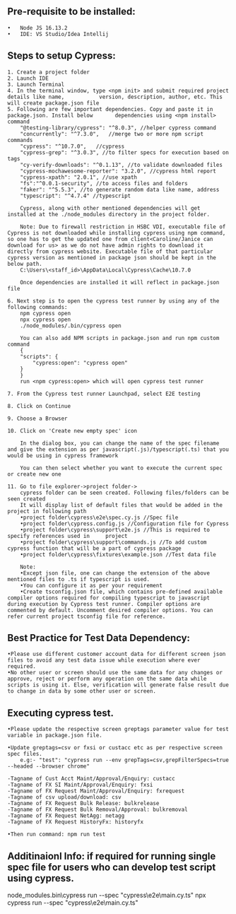 ## Pre-requisite to be installed:
	•	Node JS 16.13.2
	•	IDE: VS Studio/Idea Intellij


## Steps to setup Cypress:
	1. Create a project folder
	2. Launch IDE
	3. Launch Terminal
	4. In the terminal window, type <npm init> and submit required project details like name, 			version, description, author, etc. This will create package.json file
	5. Following are few important dependencies. Copy and paste it in package.json. Install below 		dependencies using <npm install> command
		"@testing-library/cypress": "^8.0.3", //helper cypress command	
		"concurrently": "^7.3.0",	//merge two or more npm script commands
		"cypress": "^10.7.0",	//cypress
		"cypress-grep": "^3.0.3", //to filter specs for execution based on tags
		"cy-verify-downloads": "^0.1.13", //to validate downloaded files
		"cypress-mochawesome-reporter": "3.2.0", //cypress html report
		"cypress-xpath": "2.0.1", //use xpath
		"fs":"^0.0.1-security", //to access files and folders
		"faker": "^5.5.3", //to generate random data like name, address
		"typescript": "^4.7.4" //typescript 

		Cypress, along with other mentioned dependencies will get installed at the ./node_modules directory in the project folder.

		Note: Due to firewall restriction in HSBC VDI, executable file of Cypress is not downloaded while installing cypress using npm command, so one has to get the updated one from client<Caroline/Janice can download for us> as we do not have admin rights to download it directly from cypress website. Executable file of that particular cypress version as mentioned in package json should be kept in the below path.
		C:\Users\<staff_id>\AppData\Local\Cypress\Cache\10.7.0

		Once dependencies are installed it will reflect in package.json file

	6. Next step is to open the cypress test runner by using any of the following commands:
		npm cypress open
		npx cypress open
		./node_modules/.bin/cypress open

		You can also add NPM scripts in package.json and run npm custom command
		{
		"scripts": {
			"cypress:open": "cypress open"
		}
		}
		run <npm cypress:open> which will open cypress test runner

	7. From the Cypress test runner Launchpad, select E2E testing		

	8. Click on Continue

	9. Choose a Browser

	10. Click on 'Create new empty spec' icon

		In the dialog box, you can change the name of the spec filename and give the extension as per javascript(.js)/typescript(.ts) that you would be using in cypress framework

		You can then select whether you want to execute the current spec or create new one

	11. Go to file explorer->project folder->
		cypress folder can be seen created. Following files/folders can be seen created
		It will display list of default files that would be added in the project in following path
		•project folder\cypress\e2e\spec.cy.js //Spec file
		•project folder\cypress.config.js //Configuration file for Cypress
		•project folder\cypress\support\e2e.js //This is required to specify references used in 	project
		•project folder\cypress\support\commands.js //To add custom cypress function that will be a part of cypress package
		•project folder\cypress\fixtures\example.json //Test data file
		
		Note: 
		•Except json file, one can change the extension of the above mentioned files to .ts if typescript is used.
		•You can configure it as per your requirement
		•Create tsconfig.json file, which contains pre-defined available compiler options required for compiling typescript to javascript during execution by Cypress test runner. Compiler options are commented by default. Uncomment desired compiler options. You can refer current project tsconfig file for reference.

## Best Practice for Test Data Dependency:

	•Please use different customer account data for different screen json files to avoid any test data issue while execution where ever required.
	•No other user or screen should use the same data for any changes or approve, reject or perform any operation on the same data while scripts is using it. Else, verification will generate false result due to change in data by some other user or screen.


## Executing cypress test.

	•Please update the respective screen greptags parameter value for test variable in package.json file.
	
	•Update greptags=csv or fxsi or custacc etc as per respective screen spec files.
		e.g:- "test": "cypress run --env grepTags=csv,grepFilterSpecs=true --headed --browser chrome"

	-Tagname of Cust Acct Maint/Approval/Enquiry: custacc
	-Tagname of FX SI Maint/Approval/Enquiry: fxsi
	-Tagname of FX Request Maint/Approval/Enquiry: fxrequest
	-Tagname of csv upload/download: csv
	-Tagname of FX Request Bulk Release: bulkrelease
	-Tagname of FX Request Bulk Removal/Approval: bulkremoval
	-Tagname of FX Request NetAgg: netagg
	-Tagname of FX Request HistoryFx: historyfx
	
	•Then run command: npm run test

## Additinaionl Info: if required for running single spec file for users who can develop test script using cypress.

node_modules\.bin\cypress run --spec "cypress\e2e\main.cy.ts"
	npx cypress run --spec "cypress\e2e\main.cy.ts"







